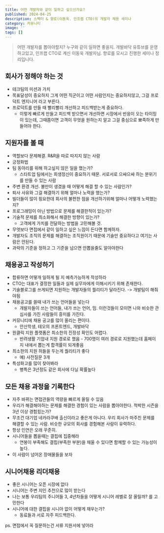 ```yaml
---
title: 어떤 개발자와 같이 일하고 싶으신가요?
published: 2024-04-25
description: 스펙터 & 향로(이동욱. 인프랩 CTO)의 개발자 채용 세미나
category: 커뮤니티
image: ''
tags: [] 
---
```


> 어떤 개발자를 뽑아야할지? 누구와 같이 일하면 좋을지.
> 개발바닥 유튜브를 운영하고있고, 인프랩 CTO로 계신 이동욱 개발자님. 향로를 모시고 진행한 세미나 정리입니다.


## 회사가 정해야 하는 것
- 테크팀의 미션과 가치
- 목표달성이 중요하지 그게 어떤 직군이고 어떤 사람인지는 중요하지않고, 그걸 프로덕트 엔지니어 라고 부른다.
- 프로덕트를 만들 때 빨리빨리 개선하고 피드백받는게 중요하다.
  - 이렇게 빠르게 만들고 피드백 받으면서 개선하면 시장에서 반응이 오는 타이밍이 있는데, 그때쯤이면 고객이 무엇을 원하는지 알고 그걸 중심으로 뾰족하게 만들어야 한다.

## 지원자를 볼 때
- 역할보다 문제해결. R&R을 따로 따지지 않는 사람
- 긍정화법
- 팀 동아리를 위해 하고싶지 않은 일을 했는가?
  - 스타트업 팀에서는 희생정신이 중요하기 때문. 서로서로 으쌰으쌰 하는 분위기를 만들 수 있는 사람
- 주변 환경 개선. 불만이 생겼을 때 어떻게 해결 할 수 있는 사람인가?
- 퇴사 사유와 그걸 해결하기 위해 얼마나 노력을 했는가?
- 빌더들이 많이 핑요한데 회사의 불편한 점을 개선하기위해 얼마나 어떻개 노력했는지?
- 프로그래밍이 아닌 방법으로 문제를 해결한적이 있는가?
- 기술적 문제를 최소화해서 해결한 방향이 있는가? 
  - 고객에게 가치를 전달하는 방법을 고민해볼 것.
- 무엇보다 면접에서 같이 일하고 싶은 느낌이 든다면 함께하자.
- 개발자도 조직의 문제를 해결하는 조직원이기 때문에 기술만 중요하다고 여기는 사람은 안된다.
- 과락의 기준을 정하고 그 기준을 넘으면 안뽑을줄도 알아야한다


## 채용공고 작성하기
- 합류하면 어떻개 일하게 될 지 예측가능하게 작성하라
- CTO는 대표가 결정한 일들과 실제 실무자에게 이해시키기 위해 존재한다.
- 기술블로그를 쓰게되면 지원하는 개발자들의 퀄리티가 달라진다. -> 개발팀이 해줘야됨
- 채용공고를 쓸때 내가 쓰는 언어들을 넣는다
  - 개발자들이 쓰는 언어들, 내가 쓰는 언어, 밈. 이런것들이 모이면 나와 비슷한 관심사를 가진 사람들이 흥미를 가진다.
- 커뮤니티에 채용 공고를 많이 올리는 편이다.
  - 안산학생, 테오의 프론트엔드, 개발바닥
- 원클릭 지원 플랫폼은 최소한의 진정성 확인도 어렵다.
  - 반려생활 기업내 지원 경로로 했음 - 700명이 여러 경로로 지원했는데 홈페이지 내에서 뽑는게 합격률이 되게좋음
- 최소한의 지원 허들을 두는게 퀄리티가 좋다
  - 예) 사전질문 3개
- 특성화고를 많이 찾아봐라
  - 병특은 3년정도 같은 회사에 다닐 확률높다

## 모든 채용 과정을 기록한다
- 자주 바뀌는 면접관들의 역량을 빠르게 올릴 수 있음
- 우리가 해결해야하는 문제를 해결한 경험이 있는 사람을 뽑아야한다. 척박한 시즌을 3년 이상 경험힜는가?
- 무조건 대기업 네카라쿠배 출신이라고 좋은게 아니다. 우리 회사가 마주친 문제를 해결할 수 있는 사람. 비슷한 규모의 회사를 경험해본 사람이 유력하다.
- 항상 인연은 오래 꾸준히.
- 시니어들을 뽑을때는 결핍에 집중해라
  - 연봉이 부족해도 결핍(부족한 부분)을 채울 수 있다면 함께할 수 있는 가능성이 높다.
- 이 사람이 넘어온 장애물들을 보자

## 시니어채용 리더채용
- 좋은 시니어는 오픈 시장에 없다
- 시니어는 주변 지인 추천으로 많이 받는다
- 나는 보통 우리팀의 주니어들 3, 4년차들을 어떻게 시니어 레벨로 잘 올릴까? 를 고민한다
- 시니어에 대한 결핍을 시니아 없이 어떻게 채우는가?
	- 동료들과 서로 자주 피드백한다.




ps. 면접에서 꼭 질문하는건 서류 지원서에 넣어라
